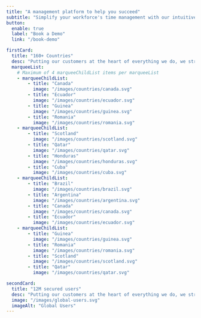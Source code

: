 ```yaml
---
title: "A management platform to help you succeed"
subtitle: "Simplify your workforce's time management with our intuitive HR Management."
button:
  enable: true
  label: "Book a Demo"
  link: "/book-demo"

firstCard:
  title: "160+ Countries"
  desc: "Putting our customers at the heart of everything we do, we strive."
  marqueeList:
    # Maximum of 4 marqueeChildList items per marqueeList
    - marqueeChildList:
        - title: "Canada"
          image: "/images/countries/canada.svg"
        - title: "Ecuador"
          image: "/images/countries/ecuador.svg"
        - title: "Guinea"
          image: "/images/countries/guinea.svg"
        - title: "Romania"
          image: "/images/countries/romania.svg"
    - marqueeChildList:
        - title: "Scotland"
          image: "/images/countries/scotland.svg"
        - title: "Qatar"
          image: "/images/countries/qatar.svg"
        - title: "Honduras"
          image: "/images/countries/honduras.svg"
        - title: "Cuba"
          image: "/images/countries/cuba.svg"
    - marqueeChildList:
        - title: "Brazil"
          image: "/images/countries/brazil.svg"
        - title: "Argentina"
          image: "/images/countries/argentina.svg"
        - title: "Canada"
          image: "/images/countries/canada.svg"
        - title: "Ecuador"
          image: "/images/countries/ecuador.svg"
    - marqueeChildList:
        - title: "Guinea"
          image: "/images/countries/guinea.svg"
        - title: "Romania"
          image: "/images/countries/romania.svg"
        - title: "Scotland"
          image: "/images/countries/scotland.svg"
        - title: "Qatar"
          image: "/images/countries/qatar.svg"

secondCard:
  title: "12M secured users"
  desc: "Putting our customers at the heart of everything we do, we strive."
  image: "/images/global-users.svg"
  imageAlt: "Global Users"
---
```

